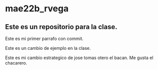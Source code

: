 # mae22b_rvega
## Este es un repositorio para la clase.

Este es mi primer parrafo con commit.

Este es un cambio de ejemplo en la clase.

Este es mi cambio estrategico de jose tomas otero el bacan.
Me gusta el chacarero.
